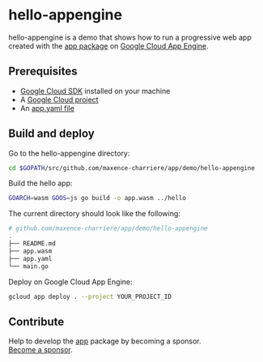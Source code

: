 # hello-appengine

hello-appengine is a demo that shows how to run a progressive web app created with the [app package](https://github.com/maxence-charriere/app) on [Google Cloud App Engine](https://cloud.google.com/appengine).

## Prerequisites

- [Google Cloud SDK](https://cloud.google.com/sdk) installed on your machine
- A [Google Cloud project](https://console.cloud.google.com/cloud-resource-manager)
- An [app.yaml file](https://github.com/maxence-charriere/app/tree/master/demo/hello-appengine/app.yaml)

## Build and deploy

Go to the hello-appengine directory:

```sh
cd $GOPATH/src/github.com/maxence-charriere/app/demo/hello-appengine
```

Build the hello app:

```sh
GOARCH=wasm GOOS=js go build -o app.wasm ../hello
```

The current directory should look like the following:

```sh
# github.com/maxence-charriere/app/demo/hello-appengine
.
├── README.md
├── app.wasm
├── app.yaml
└── main.go

```

Deploy on Google Cloud App Engine:

```sh
gcloud app deploy . --project YOUR_PROJECT_ID
```

## Contribute

Help to develop the [app](https://github.com/maxence-charriere/app) package by becoming a sponsor.
<br>[Become a sponsor](https://opencollective.com/go-app).
